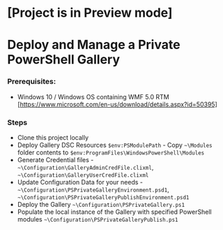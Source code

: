# [Project is in Preview mode]
# Deploy and Manage a Private PowerShell Gallery


### Prerequisites:
- Windows 10 / Windows OS containing WMF 5.0 RTM [https://www.microsoft.com/en-us/download/details.aspx?id=50395]


### Steps
- Clone this project locally
- Deploy Gallery DSC Resources ``$env:PSModulePath`` - Copy ``~\Modules`` folder contents to ``$env:ProgramFiles\WindowsPowerShell\Modules``
- Generate Credential files - ``~\Configuration\GalleryAdminCredFile.clixml``, ``~\Configuration\GalleryUserCredFile.clixml``
- Update Configuration Data for your needs - ``~\Configuration\PSPrivateGalleryEnvironment.psd1``, ``~\Configuration\PSPrivateGalleryPublishEnvironment.psd1``
- Deploy the Gallery ``~\Configuration\PSPrivateGallery.ps1``
- Populate the local instance of the Gallery with specified PowerShell modules ``~\Configuration\PSPrivateGalleryPublish.ps1``
